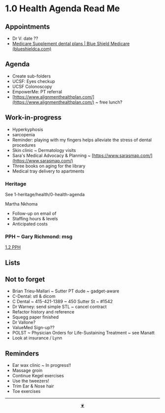 # 1.0 Health Agenda Read Me

## Appointments

* Dr V: date ??
* [Medicare Supplement dental plans | Blue Shield Medicare (blueshieldca.com)](https://www.blueshieldca.com/en/medicare/medicare-plan-types/dental/medicare-supplement-dental)

## Agenda

* Create sub-folders
* UCSF: Eyes checkup
* UCSF Colonoscopy
* EmpowerMe: PT referral
* [https://www.alignmenthealthplan.com/](https://www.alignmenthealthplan.com/) ~ free lunch?

## Work-in-progress

* Hyperkyphosis
* sarcopenia
* Reminder: playing with my fingers helps alleviate the stress of dental procedures
* Skin clinic ~ Dermatology visits
* Sara's Medical Advocacy & Planning ~ [https://www.sarasmap.com/](https://www.sarasmap.com/)
* Three books on aging for the library
* Medical tray delivery to apartments

### Heritage

See 1-heritage/health/0-health-agenda

Martha Nkhoma

* Follow-up on email of
* Staffing hours & levels
* Anticipated costs

### PPH ~ Gary Richmond: msg

<a href="" onclick="parent.location.hash=&quot;https://api.github.com/repos/theo-armour/agenda/contents/1-health/2-pph.md&quot;">1.2 PPH</a>

## Lists



## Not to forget

* Brian Trieu-Mallari ~ Sutter PT dude ~ gadget-aware
* C-Dental: stl & dicom
* C Dental ~ 415-421-1389 ~ 450 Sutter St ~ #1542
* Dr Warney: send simple STL ~ cancel contract
* Refactor history and reference
* Squegg paper finished
* Dr Vallone?
* ValueMed Sign-up??
* POLST ~ Physician Orders for Life-Sustaining Treatment ~ see Manatt
* Look at insurance / Lynn

## Reminders

* Ear wax clinic ~ In progress!!
* Massage groin
* Continue Kegel exercises
* Use the tweezers!
* Trim Ear & Nose hair
* Toe exercises

***

<center title="Hello! Click me to go up to the top"><a class="aDingbat" href="javascript:window.scrollTo(0,0);">❦</a></center>